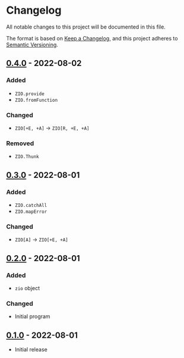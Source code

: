 # Changelog

All notable changes to this project will be documented in this file.

The format is based on [Keep a Changelog],
and this project adheres to [Semantic Versioning].


## [0.4.0] - 2022-08-02

### Added
- `ZIO.provide`
- `ZIO.fromFunction`

### Changed
- `ZIO[+E, +A]` $\to$ `ZIO[R, +E, +A]`

### Removed
- `ZIO.Thunk`

## [0.3.0] - 2022-08-01

### Added
- `ZIO.catchAll`
- `ZIO.mapError`

### Changed
- `ZIO[A]` $\to$ `ZIO[+E, +A]`


## [0.2.0] - 2022-08-01

### Added
- `zio` object

### Changed
- Initial program


## [0.1.0] - 2022-08-01
- Initial release


<!-- Links -->
[Keep a Changelog]: https://keepachangelog.com/en/1.0.0/
[Semantic Versioning]: https://semver.org/spec/v2.0.0.html

<!-- Versions -->
[unreleased]: https://github.com/jaacko-torus/diy-zio/compare/v0.4.0...HEAD
[0.4.0]: https://github.com/jaacko-torus/diy-zio/compare/v0.3.0...v0.4.0
[0.3.0]: https://github.com/jaacko-torus/diy-zio/compare/v0.2.0...v0.3.0
[0.2.0]: https://github.com/jaacko-torus/diy-zio/compare/v0.1.0...v0.2.0
[0.1.0]: https://github.com/jaacko-torus/diy-zio/releases/tag/v0.1.0